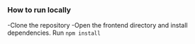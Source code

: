 ### How to run locally

-Clone the repository
-Open the frontend directory and install dependencies. Run 
`npm install`